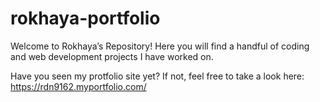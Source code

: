 # rokhaya-portfolio

Welcome to Rokhaya’s Repository! Here you will find a handful of coding and web development projects I have worked on.

Have you seen my protfolio site yet? If not, feel free to take a look here: https://rdn9162.myportfolio.com/
